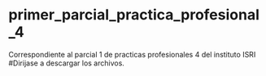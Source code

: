 # primer_parcial_practica_profesional_4
Correspondiente al parcial 1 de practicas profesionales 4 del instituto ISRI
#Dirijase a descargar los archivos.

